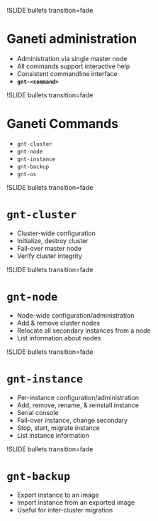 !SLIDE bullets transition=fade

# Ganeti administration #

* Administration via single master node
* All commands support interactive help
* Consistent commandline interface
*  __`gnt-<command>`__

!SLIDE bullets transition=fade

# Ganeti Commands #

* `gnt-cluster`
* `gnt-node`
* `gnt-instance`
* `gnt-backup`
* `gnt-os`

!SLIDE bullets transition=fade

# `gnt-cluster` #

* Cluster-wide configuration
* Initialize, destroy cluster
* Fail-over master node
* Verify cluster integrity

!SLIDE bullets transition=fade

# `gnt-node` #

* Node-wide configuration/administration
* Add & remove cluster nodes
* Relocate all secondary instances from a node
* List information about nodes

!SLIDE bullets transition=fade

# `gnt-instance` #

* Per-instance configuration/administration
* Add, remove, rename, & reinstall instance
* Serial console
* Fail-over instance, change secondary
* Stop, start, migrate instance
* List instance information

!SLIDE bullets transition=fade

# `gnt-backup` #

* Export instance to an image
* Import instance from an exported image
* Useful for inter-cluster migration
